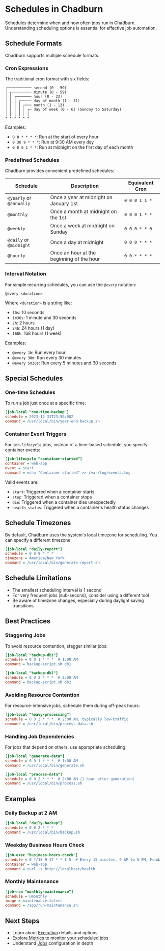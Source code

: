 # Schedules in Chadburn

Schedules determine when and how often jobs run in Chadburn. Understanding scheduling options is essential for effective job automation.

## Schedule Formats

Chadburn supports multiple schedule formats:

### Cron Expressions

The traditional cron format with six fields:

```
┌─────────── second (0 - 59)
│ ┌───────── minute (0 - 59)
│ │ ┌─────── hour (0 - 23)
│ │ │ ┌───── day of month (1 - 31)
│ │ │ │ ┌─── month (1 - 12)
│ │ │ │ │ ┌─ day of week (0 - 6) (Sunday to Saturday)
│ │ │ │ │ │
* * * * * *
```

Examples:
- `0 0 * * * *`: Run at the start of every hour
- `0 30 9 * * *`: Run at 9:30 AM every day
- `0 0 0 1 * *`: Run at midnight on the first day of each month

### Predefined Schedules

Chadburn provides convenient predefined schedules:

| Schedule | Description | Equivalent Cron |
|----------|-------------|-----------------|
| `@yearly` or `@annually` | Once a year at midnight on January 1st | `0 0 0 1 1 *` |
| `@monthly` | Once a month at midnight on the 1st | `0 0 0 1 * *` |
| `@weekly` | Once a week at midnight on Sunday | `0 0 0 * * 0` |
| `@daily` or `@midnight` | Once a day at midnight | `0 0 0 * * *` |
| `@hourly` | Once an hour at the beginning of the hour | `0 0 * * * *` |

### Interval Notation

For simple recurring schedules, you can use the `@every` notation:

```
@every <duration>
```

Where `<duration>` is a string like:
- `10s`: 10 seconds
- `1m30s`: 1 minute and 30 seconds
- `2h`: 2 hours
- `24h`: 24 hours (1 day)
- `168h`: 168 hours (1 week)

Examples:
- `@every 1h`: Run every hour
- `@every 30m`: Run every 30 minutes
- `@every 5m30s`: Run every 5 minutes and 30 seconds

## Special Schedules

### One-time Schedules

To run a job just once at a specific time:

```ini
[job-local "one-time-backup"]
schedule = 2023-12-31T23:59:00Z
command = /usr/local/bin/year-end-backup.sh
```

### Container Event Triggers

For `job-lifecycle` jobs, instead of a time-based schedule, you specify container events:

```ini
[job-lifecycle "container-started"]
container = web-app
event = start
command = echo "Container started" >> /var/log/events.log
```

Valid events are:
- `start`: Triggered when a container starts
- `stop`: Triggered when a container stops
- `die`: Triggered when a container dies unexpectedly
- `health_status`: Triggered when a container's health status changes

## Schedule Timezones

By default, Chadburn uses the system's local timezone for scheduling. You can specify a different timezone:

```ini
[job-local "daily-report"]
schedule = 0 0 8 * * *
timezone = America/New_York
command = /usr/local/bin/generate-report.sh
```

## Schedule Limitations

- The smallest scheduling interval is 1 second
- For very frequent jobs (sub-second), consider using a different tool
- Be aware of timezone changes, especially during daylight saving transitions

## Best Practices

### Staggering Jobs

To avoid resource contention, stagger similar jobs:

```ini
[job-local "backup-db1"]
schedule = 0 0 1 * * *  # 1:00 AM
command = backup-script.sh db1

[job-local "backup-db2"]
schedule = 0 0 2 * * *  # 2:00 AM
command = backup-script.sh db2
```

### Avoiding Resource Contention

For resource-intensive jobs, schedule them during off-peak hours:

```ini
[job-local "heavy-processing"]
schedule = 0 0 2 * * *  # 2:00 AM, typically low-traffic
command = /usr/local/bin/process-data.sh
```

### Handling Job Dependencies

For jobs that depend on others, use appropriate scheduling:

```ini
[job-local "generate-data"]
schedule = 0 0 1 * * *  # 1:00 AM
command = /usr/local/bin/generate.sh

[job-local "process-data"]
schedule = 0 0 2 * * *  # 2:00 AM (1 hour after generation)
command = /usr/local/bin/process.sh
```

## Examples

### Daily Backup at 2 AM

```ini
[job-local "daily-backup"]
schedule = 0 0 2 * * *
command = /usr/local/bin/backup.sh
```

### Weekday Business Hours Check

```ini
[job-exec "business-hours-check"]
schedule = 0 */15 9-17 * * 1-5  # Every 15 minutes, 9 AM to 5 PM, Monday to Friday
container = web-app
command = curl -s http://localhost/health
```

### Monthly Maintenance

```ini
[job-run "monthly-maintenance"]
schedule = @monthly
image = maintenance:latest
command = /app/run-maintenance.sh
```

## Next Steps

- Learn about [Execution](/docs/concepts/execution) details and options
- Explore [Metrics](/docs/concepts/metrics) to monitor your scheduled jobs
- Understand [Jobs](/docs/concepts/jobs) configuration in depth 